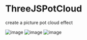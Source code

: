 # ThreeJSPotCloud
create a picture pot cloud effect

![image](https://github.com/StringKun/ThreeJSPotCloud/blob/master/potcloud1/1.png)
![image](https://github.com/StringKun/ThreeJSPotCloud/blob/master/potcloud1/2.png)
![image](https://github.com/StringKun/ThreeJSPotCloud/blob/master/potcloud1/3.png)
